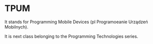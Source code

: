 # TPUM 

It stands for Programming Mobile Devices (pl Programoeanie Urządzeń Mobilnych).

It is next class belonging to the Programming Technologies series.
 